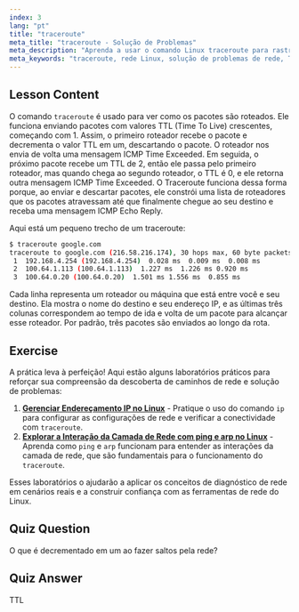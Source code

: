 ```yaml
---
index: 3
lang: "pt"
title: "traceroute"
meta_title: "traceroute - Solução de Problemas"
meta_description: "Aprenda a usar o comando Linux traceroute para rastrear rotas de rede e solucionar problemas de conectividade. Entenda TTL e roteamento de pacotes para iniciantes."
meta_keywords: "traceroute, rede Linux, solução de problemas de rede, TTL, comandos Linux, iniciante, tutorial"
---
```


## Lesson Content

O comando `traceroute` é usado para ver como os pacotes são roteados. Ele funciona enviando pacotes com valores TTL (Time To Live) crescentes, começando com 1. Assim, o primeiro roteador recebe o pacote e decrementa o valor TTL em um, descartando o pacote. O roteador nos envia de volta uma mensagem ICMP Time Exceeded. Em seguida, o próximo pacote recebe um TTL de 2, então ele passa pelo primeiro roteador, mas quando chega ao segundo roteador, o TTL é 0, e ele retorna outra mensagem ICMP Time Exceeded. O Traceroute funciona dessa forma porque, ao enviar e descartar pacotes, ele constrói uma lista de roteadores que os pacotes atravessam até que finalmente chegue ao seu destino e receba uma mensagem ICMP Echo Reply.

Aqui está um pequeno trecho de um traceroute:

```bash
$ traceroute google.com
traceroute to google.com (216.58.216.174), 30 hops max, 60 byte packets
 1  192.168.4.254 (192.168.4.254)  0.028 ms  0.009 ms  0.008 ms
 2  100.64.1.113 (100.64.1.113)  1.227 ms  1.226 ms 0.920 ms
 3  100.64.0.20 (100.64.0.20)  1.501 ms 1.556 ms  0.855 ms
```

Cada linha representa um roteador ou máquina que está entre você e seu destino. Ela mostra o nome do destino e seu endereço IP, e as últimas três colunas correspondem ao tempo de ida e volta de um pacote para alcançar esse roteador. Por padrão, três pacotes são enviados ao longo da rota.

## Exercise

A prática leva à perfeição! Aqui estão alguns laboratórios práticos para reforçar sua compreensão da descoberta de caminhos de rede e solução de problemas:

1. **[Gerenciar Endereçamento IP no Linux](https://labex.io/pt/labs/comptia-manage-ip-addressing-in-linux-592736)** - Pratique o uso do comando `ip` para configurar as configurações de rede e verificar a conectividade com `traceroute`.
2. **[Explorar a Interação da Camada de Rede com ping e arp no Linux](https://labex.io/pt/labs/comptia-explore-network-layer-interaction-with-ping-and-arp-in-linux-592746)** - Aprenda como `ping` e `arp` funcionam para entender as interações da camada de rede, que são fundamentais para o funcionamento do `traceroute`.

Esses laboratórios o ajudarão a aplicar os conceitos de diagnóstico de rede em cenários reais e a construir confiança com as ferramentas de rede do Linux.

## Quiz Question

O que é decrementado em um ao fazer saltos pela rede?

## Quiz Answer

TTL
